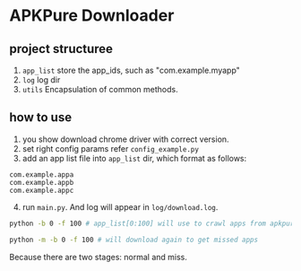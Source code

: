 # APKPure Downloader
## project structuree
1. `app_list` store the app_ids, such as "com.example.myapp"
2. `log` log dir
3. `utils` Encapsulation of common methods.
## how to use
1. you show download chrome driver with correct version.
2. set right config params refer `config_example.py`
3. add an app list file into `app_list` dir, which format as follows:
```
com.example.appa
com.example.appb
com.example.appc
```
4. run `main.py`. And log will appear in `log/download.log`.
```sh
python -b 0 -f 100 # app_list[0:100] will use to crawl apps from apkpure

python -m -b 0 -f 100 # will download again to get missed apps
```
Because there are two stages: normal and miss.
